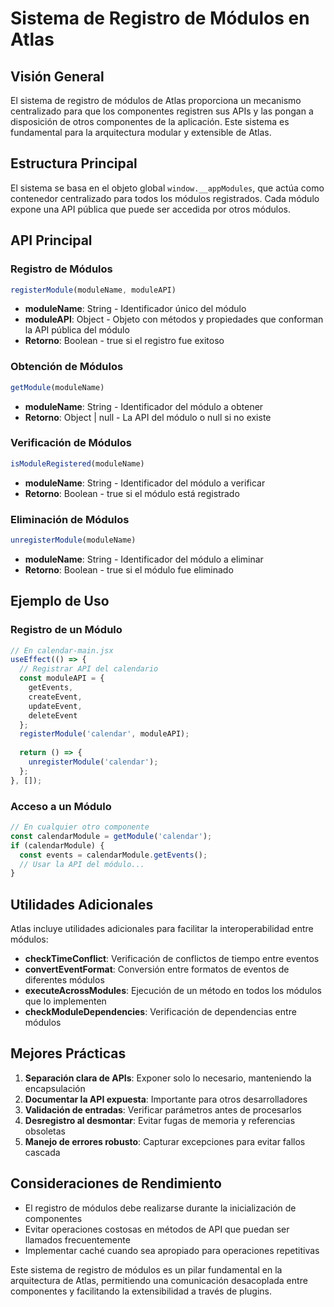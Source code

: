 # Sistema de Registro de Módulos en Atlas

## Visión General

El sistema de registro de módulos de Atlas proporciona un mecanismo centralizado para que los componentes registren sus APIs y las pongan a disposición de otros componentes de la aplicación. Este sistema es fundamental para la arquitectura modular y extensible de Atlas.

## Estructura Principal

El sistema se basa en el objeto global `window.__appModules`, que actúa como contenedor centralizado para todos los módulos registrados. Cada módulo expone una API pública que puede ser accedida por otros módulos.

## API Principal

### Registro de Módulos

```javascript
registerModule(moduleName, moduleAPI)
```

- **moduleName**: String - Identificador único del módulo
- **moduleAPI**: Object - Objeto con métodos y propiedades que conforman la API pública del módulo
- **Retorno**: Boolean - true si el registro fue exitoso

### Obtención de Módulos

```javascript
getModule(moduleName)
```

- **moduleName**: String - Identificador del módulo a obtener
- **Retorno**: Object | null - La API del módulo o null si no existe

### Verificación de Módulos

```javascript
isModuleRegistered(moduleName)
```

- **moduleName**: String - Identificador del módulo a verificar
- **Retorno**: Boolean - true si el módulo está registrado

### Eliminación de Módulos

```javascript
unregisterModule(moduleName)
```

- **moduleName**: String - Identificador del módulo a eliminar
- **Retorno**: Boolean - true si el módulo fue eliminado

## Ejemplo de Uso

### Registro de un Módulo

```javascript
// En calendar-main.jsx
useEffect(() => {
  // Registrar API del calendario
  const moduleAPI = {
    getEvents,
    createEvent,
    updateEvent,
    deleteEvent
  };
  registerModule('calendar', moduleAPI);
  
  return () => { 
    unregisterModule('calendar'); 
  };
}, []);
```

### Acceso a un Módulo

```javascript
// En cualquier otro componente
const calendarModule = getModule('calendar');
if (calendarModule) {
  const events = calendarModule.getEvents();
  // Usar la API del módulo...
}
```

## Utilidades Adicionales

Atlas incluye utilidades adicionales para facilitar la interoperabilidad entre módulos:

- **checkTimeConflict**: Verificación de conflictos de tiempo entre eventos
- **convertEventFormat**: Conversión entre formatos de eventos de diferentes módulos
- **executeAcrossModules**: Ejecución de un método en todos los módulos que lo implementen
- **checkModuleDependencies**: Verificación de dependencias entre módulos

## Mejores Prácticas

1. **Separación clara de APIs**: Exponer solo lo necesario, manteniendo la encapsulación
2. **Documentar la API expuesta**: Importante para otros desarrolladores
3. **Validación de entradas**: Verificar parámetros antes de procesarlos
4. **Desregistro al desmontar**: Evitar fugas de memoria y referencias obsoletas
5. **Manejo de errores robusto**: Capturar excepciones para evitar fallos cascada

## Consideraciones de Rendimiento

- El registro de módulos debe realizarse durante la inicialización de componentes
- Evitar operaciones costosas en métodos de API que puedan ser llamados frecuentemente
- Implementar caché cuando sea apropiado para operaciones repetitivas

Este sistema de registro de módulos es un pilar fundamental en la arquitectura de Atlas, permitiendo una comunicación desacoplada entre componentes y facilitando la extensibilidad a través de plugins.